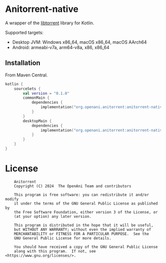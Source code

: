 # Anitorrent-native

A wrapper of the [libtorrent](https://github.com/arvidn/libtorrent) library for Kotlin.

Supported targets:

- Desktop JVM: Windows x86_64, macOS x86_64, macOS AArch64
- Android: armeabi-v7a, arm64-v8a, x86, x86_64

## Installation

From Maven Central. 

```kotlin
kotlin {
    sourceSets {
        val version = "0.1.0"
        commonMain {
            dependencies {
                implementation("org.openani.anitorrent:anitorrent-native:0.1.0")
            }
        }
        desktopMain {
            dependencies {
                implementation("org.openani.anitorrent:anitorrent-native:0.1.0:desktop")
            }
        }
    }
}

```

# License

```
    Anitorrent
    Copyright (C) 2024  The OpenAni Team and contributors

    This program is free software: you can redistribute it and/or modify
    it under the terms of the GNU General Public License as published by
    the Free Software Foundation, either version 3 of the License, or
    (at your option) any later version.

    This program is distributed in the hope that it will be useful,
    but WITHOUT ANY WARRANTY; without even the implied warranty of
    MERCHANTABILITY or FITNESS FOR A PARTICULAR PURPOSE.  See the
    GNU General Public License for more details.

    You should have received a copy of the GNU General Public License
    along with this program.  If not, see <https://www.gnu.org/licenses/>.
```